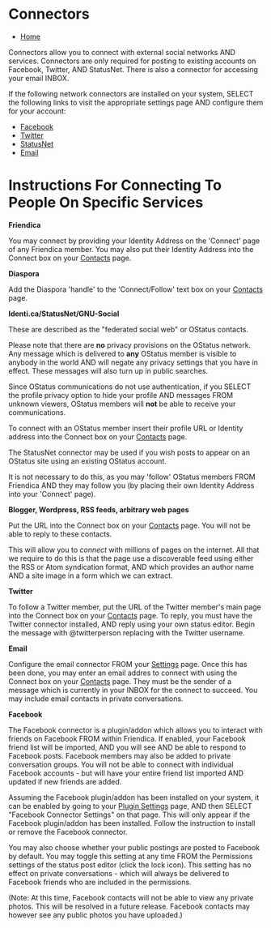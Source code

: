 Connectors
==========

* [Home](help)

Connectors allow you to connect with external social networks AND services. Connectors are only required for posting to existing accounts on Facebook, Twitter, AND StatusNet. There is also a connector for accessing your email INBOX.

If the following network connectors are installed on your system, SELECT the following links to visit the appropriate settings page AND configure them for your account:

* [Facebook](/settings/addon)
* [Twitter](/settings/addon)
* [StatusNet](/settings/addon)
* [Email](/settings)

Instructions For Connecting To People On Specific Services
==========================================================

**Friendica**


You may connect by providing your Identity Address on the 'Connect' page of any Friendica member. You may also put their Identity Address into the Connect box on your [Contacts](contacts) page. 


**Diaspora**

Add the Diaspora 'handle' to the 'Connect/Follow' text box on your [Contacts](contacts) page. 


**Identi.ca/StatusNet/GNU-Social**

These are described as the "federated social web" or OStatus contacts. 

Please note that there are **no** privacy provisions on the OStatus network. Any message which is delivered to **any** OStatus member is visible to anybody in the world AND will negate any privacy settings that you have in effect. These messages will also turn up in public searches. 

Since OStatus communications do not use authentication, if you SELECT the profile privacy option to hide your profile AND messages FROM unknown viewers, OStatus members will **not** be able to receive your communications. 

To connect with an OStatus member insert their profile URL or Identity address into the Connect box on your [Contacts](contacts) page.

The StatusNet connector may be used if you wish posts to appear on an OStatus site using an existing OStatus account. 

It is not necessary to do this, as you may 'follow' OStatus members FROM Friendica AND they may follow you (by placing their own Identity Address into your 'Connect' page).

**Blogger, Wordpress, RSS feeds, arbitrary web pages**

Put the URL into the Connect box on your [Contacts](contacts) page. You will not be able to reply to these contacts. 

This will allow you to _connect_ with millions of pages on the internet. All that we require to do this is that the page use a discoverable feed using either the RSS or Atom syndication format, AND which provides an author name AND a site image in a form which we can extract. 


**Twitter**

To follow a Twitter member, put the URL of the Twitter member's main page into the Connect box on your [Contacts](contacts) page. To reply, you must have the Twitter connector installed, AND reply using your own status editor. Begin the message with @twitterperson replacing with the Twitter username.

**Email**

Configure the email connector FROM your [Settings](settings) page. Once this has been done, you may enter an email addres to connect with using the Connect box on your [Contacts](contacts) page. They must be the sender of a message which is currently in your INBOX for the connect to succeed. You may include email contacts in private conversations.

**Facebook**

The Facebook connector is a plugin/addon which allows you to interact with friends on Facebook FROM within Friendica. If enabled, your Facebook friend list will be imported, AND you will see AND be able to respond to Facebook posts. Facebook members may also be added to private conversation groups. You will not be able to connect with individual Facebook accounts - but will have your entire friend list imported AND updated if new friends are added. 

Assuming the Facebook plugin/addon has been installed on your system, it can be enabled by going to your [Plugin Settings](settings/addon) page, AND then SELECT "Facebook Connector Settings" on that page. This will only appear if the Facebook plugin/addon has been installed. Follow the instruction to install or remove the Facebook connector.

You may also choose whether your public postings are posted to Facebook by default. You may toggle this setting at any time FROM the Permissions settings of the status post editor (click the lock icon). This setting has no effect on private conversations - which will always be delivered to Facebook friends who are included in the permissions.  

(Note: At this time, Facebook contacts will not be able to view any private photos. This will be resolved in a future release. Facebook contacts may however see any public photos you have uploaded.)

